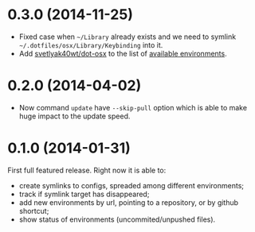 0.3.0 (2014-11-25)
==================

* Fixed case when `~/Library` already exists and we need to symlink `~/.dotfiles/osx/Library/Keybinding` into it.
* Add [svetlyak40wt/dot-osx](https://github.com/svetlyak40wt/dot-osx) to the
  list of [available environments](https://github.com/svetlyak40wt/dotfiler#environments).

0.2.0 (2014-04-02)
==================

* Now command `update` have `--skip-pull` option which is able
  to make huge impact to the update speed.

0.1.0 (2014-01-31)
==================

First full featured release. Right now it is able to:

* create symlinks to configs, spreaded among different environments;
* track if symlink target has disappeared;
* add new environments by url, pointing to a repository, or by github
  shortcut;
* show status of environments (uncommited/unpushed files).
